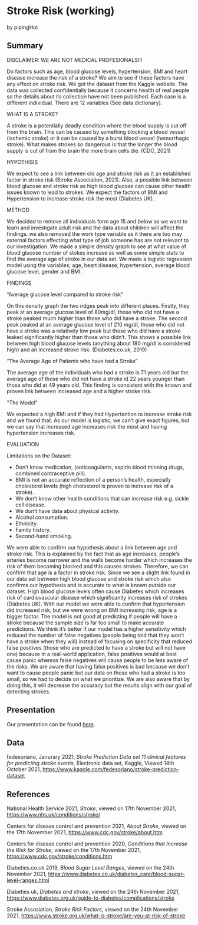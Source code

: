 Stroke Risk (working)
================
by pipingHot

## Summary

DISCLAIMER: WE ARE NOT MEDICAL PROFESIONALS!!!

Do factors such as age, blood glucose levels, hypertension, BMI and heart disease increase the risk of a stroke? We aim to see if these factors have any effect on stroke risk. 
We got the dataset from the Kaggle website. The data was collected confidentially because it concerns health of real people so the details about its collection have not been published. Each case is a different individual. There are 12 variables (See data dictionary). 

WHAT IS A STROKE?

A stroke is a potentially deadly condition where the blood supply is cut off from the brain. This can be caused by something blocking a blood vessel (ischemic stroke) or it can be caused by a burst blood vessel (hemorrhagic stroke). What makes strokes so dangerous is that the longer the blood supply is cut of from the brain the more brain cells die. (CDC, 2021) 

HYPOTHISIS

We expect to see a link between old age and stroke risk as it an established factor in stroke risk (Stroke Association, 2021). Also, a possible link between blood glucose and stroke risk as high blood glucose can cause other health issues known to lead to strokes. We expect the factors of BMI and Hypertension to increase stroke risk the most (Diabetes UK). 

METHOD

We decided to remove all individuals form age 15 and below as we want to learn and investigate adult risk and the data about children will affect the findings. we also removed the work type variable as it there are too may external factors effecting what type of job someone has are not relevant to our investigation. We made a simple density graph to see at what value of blood glucose number of stokes increase as well as some simple stats to find the average age of stroke in our data set. We made a logistic regression model using the variables; age, heart disease, hypertension, average blood glucose level, gender and BMI. 

FINDINGS 

“Average glucose level compared to stroke risk”

On this density graph the two ridges peak into different places. Firstly, they peak at an average glucose level of 80mg/dl, those who did not have a stroke peaked much higher than those who did have a stroke. The second peak peaked at an average glucose level of 210 mg/dl, those who did not have a stroke was a relatively low peak but those who did have a stroke leaked significantly higher than those who didn’t. This shows a possible link between high blood glucose levels (anything about 180 mg/dl is considered high) and an increased stroke risk. (Diabetes.co.uk, 2019) 
	
“The Average Age of Patients who have had a Stroke”

The average age of the individuals who had a stroke is 71 years old but the average age of those who did not have a stroke id 22 years younger than those who did at 49 years old. This finding is consistent with the known and proven link between increased age and a higher stroke risk. 

"The Model"

We expected a high BMI and if they had Hypertantion to increase stroke risk and we found that. As our model is logistic, we can’t give exact figures, but we can say that increased age increases risk the most and having hypertension increases risk. 

EVALUATION 

Limitations on the Dataset: 
  + Don’t know medication, (anticoagulants, aspirin blood thinning drugs, combined contraceptive pill). 
  + BMI is not an accurate reflection of a person’s health, especially cholesterol levels (high cholesterol is proven to increase risk of a stroke). 
  + We don’t know other health conditions that can increase risk e.g. sickle cell disease.
  + We don’t have data about physical activity. 
  + Alcohol consumption.
  + Ethnicity.
  + Family history.
  + Second-hand smoking. 

We were able to confirm our hypothesis about a link between age and stroke risk. This is explained by the fact that as age increases, people’s arteries become narrower and the walls become harder which increases the risk of them becoming blocked and this causes strokes. Therefore, we can confirm that age is a factor in stroke risk. 
Since we see a slight link found in our data set between high blood glucose and stroke risk which also confirms our hypothesis and is accurate to what is known outside our dataset.  High blood glucose levels often cause Diabetes which increases risk of cardiovascular disease which significantly increases risk of strokes (Diabetes UK).
With our model we were able to confirm that hypertension did increased risk, but we were wrong on BMI increasing risk, age is a bigger factor. The model is not good at predicting if people will have a stroke because the sample size is far too small to make accurate predictions. We think it’s better if our model has a higher sensitivity which reduced the number of false negatives (people being told that they won’t have a stroke when they will) instead of focusing on specificity that reduced false positives (those who are predicted to have a stroke but will not have one) because in a real-world application, false positives would at best cause panic whereas false negatives will cause people to be less aware of the risks. We are aware that having false positives is bad because we don’t want to cause people panic but our data on those who had a stroke is too small, so we had to decide on what we prioritize.  We are also aware that by doing this, it will decrease the accuracy but the results align with our goal of detecting strokes.  




## Presentation

Our presentation can be found [here](presentation/presentation.html).

## Data

fedesoriano, Janurary 2021, *Stroke Prediction Data set 11 clinical
features for predicting stroke events*, Electronic data set, Kaggle,
Viewed 14th October 2021,
<https://www.kaggle.com/fedesoriano/stroke-prediction-dataset>

## References

National Health Service 2021, *Stroke*, viewed on 17th November
2021, <https://www.nhs.uk/conditions/stroke/>

Centers for disease control and prevention 2021, *About Stroke*,
viewed on the 17th November 2021, <https://www.cdc.gov/stroke/about.htm>

Centers for disease control and prevention 2020, *Conditions that
Increase the Risk for Stroke*, viewed on the 17th November 2021,
<https://www.cdc.gov/stroke/conditions.htm>

Diabeties.co.uk 2019, *Blood Sugar Level Ranges*, viewed on the 24th November 2021, <https://www.diabetes.co.uk/diabetes_care/blood-sugar-level-ranges.html>

Diabeties uk, *Diabetes and stroke*, viewed on the 24th November 2021, <https://www.diabetes.org.uk/guide-to-diabetes/complications/stroke>

Stroke Assosiation, *Stroke Risk Factors*, viewed on the 24th November 2021, <https://www.stroke.org.uk/what-is-stroke/are-you-at-risk-of-stroke> 

